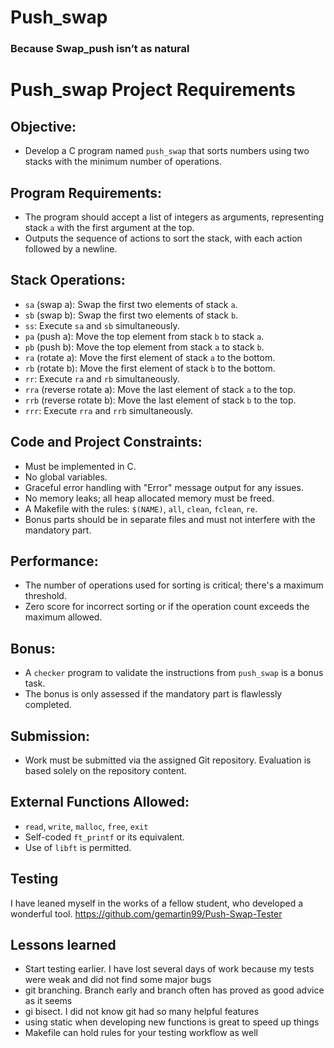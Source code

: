 # Push_swap
### Because Swap_push isn’t as natural

# Push_swap Project Requirements

## Objective:
- Develop a C program named `push_swap` that sorts numbers using two stacks with the minimum number of operations.

## Program Requirements:
- The program should accept a list of integers as arguments, representing stack `a` with the first argument at the top.
- Outputs the sequence of actions to sort the stack, with each action followed by a newline.

## Stack Operations:
- `sa` (swap a): Swap the first two elements of stack `a`.
- `sb` (swap b): Swap the first two elements of stack `b`.
- `ss`: Execute `sa` and `sb` simultaneously.
- `pa` (push a): Move the top element from stack `b` to stack `a`.
- `pb` (push b): Move the top element from stack `a` to stack `b`.
- `ra` (rotate a): Move the first element of stack `a` to the bottom.
- `rb` (rotate b): Move the first element of stack `b` to the bottom.
- `rr`: Execute `ra` and `rb` simultaneously.
- `rra` (reverse rotate a): Move the last element of stack `a` to the top.
- `rrb` (reverse rotate b): Move the last element of stack `b` to the top.
- `rrr`: Execute `rra` and `rrb` simultaneously.

## Code and Project Constraints:
- Must be implemented in C.
- No global variables.
- Graceful error handling with "Error" message output for any issues.
- No memory leaks; all heap allocated memory must be freed.
- A Makefile with the rules: `$(NAME)`, `all`, `clean`, `fclean`, `re`.
- Bonus parts should be in separate files and must not interfere with the mandatory part.

## Performance:
- The number of operations used for sorting is critical; there's a maximum threshold.
- Zero score for incorrect sorting or if the operation count exceeds the maximum allowed.

## Bonus:
- A `checker` program to validate the instructions from `push_swap` is a bonus task.
- The bonus is only assessed if the mandatory part is flawlessly completed.

## Submission:
- Work must be submitted via the assigned Git repository. Evaluation is based solely on the repository content.

## External Functions Allowed:
- `read`, `write`, `malloc`, `free`, `exit`
- Self-coded `ft_printf` or its equivalent.
- Use of `libft` is permitted.

## Testing
I have leaned myself in the works of a fellow student, who developed a wonderful tool.
https://github.com/gemartin99/Push-Swap-Tester

## Lessons learned
- Start testing earlier. I have lost several days of work because my tests were weak and did not find some major bugs
- git branching. Branch early and branch often has proved as good advice as it seems
- gi bisect. I did not know git had so many helpful features
- using static when developing new functions is great to speed up things
- Makefile can hold rules for your testing workflow as well
